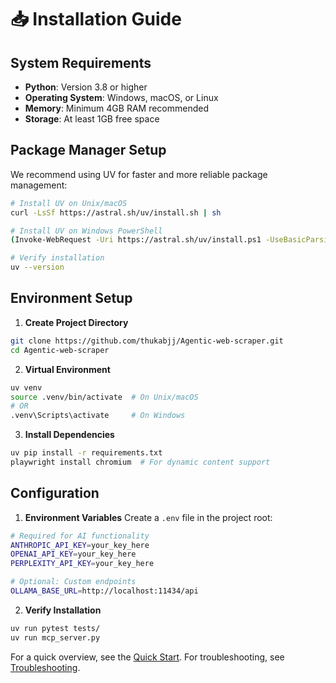 # 📥 Installation Guide

## System Requirements
- **Python**: Version 3.8 or higher
- **Operating System**: Windows, macOS, or Linux
- **Memory**: Minimum 4GB RAM recommended
- **Storage**: At least 1GB free space

## Package Manager Setup

We recommend using UV for faster and more reliable package management:

```bash
# Install UV on Unix/macOS
curl -LsSf https://astral.sh/uv/install.sh | sh

# Install UV on Windows PowerShell
(Invoke-WebRequest -Uri https://astral.sh/uv/install.ps1 -UseBasicParsing).Content | pwsh -Command -

# Verify installation
uv --version
```

## Environment Setup

1. **Create Project Directory**
```bash
git clone https://github.com/thukabjj/Agentic-web-scraper.git
cd Agentic-web-scraper
```

2. **Virtual Environment**
```bash
uv venv
source .venv/bin/activate  # On Unix/macOS
# OR
.venv\Scripts\activate     # On Windows
```

3. **Install Dependencies**
```bash
uv pip install -r requirements.txt
playwright install chromium  # For dynamic content support
```

## Configuration

1. **Environment Variables**
Create a `.env` file in the project root:
```bash
# Required for AI functionality
ANTHROPIC_API_KEY=your_key_here
OPENAI_API_KEY=your_key_here
PERPLEXITY_API_KEY=your_key_here

# Optional: Custom endpoints
OLLAMA_BASE_URL=http://localhost:11434/api
```

2. **Verify Installation**
```bash
uv run pytest tests/
uv run mcp_server.py
```

For a quick overview, see the [Quick Start](quick_start.md). For troubleshooting, see [Troubleshooting](troubleshooting.md).
